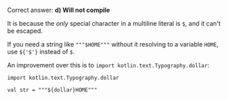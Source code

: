 Correct answer: **d) Will not compile**

It is because the *only* special character in a multiline literal is `$`, and it can't be escaped. 

If you need a string like `"""$HOME"""` without it resolving to a variable `HOME`, use `${'$'}` instead of `$`. 

An improvement over this is to `import kotlin.text.Typography.dollar`:

    import kotlin.text.Typography.dollar

    val str = """${dollar}HOME"""
